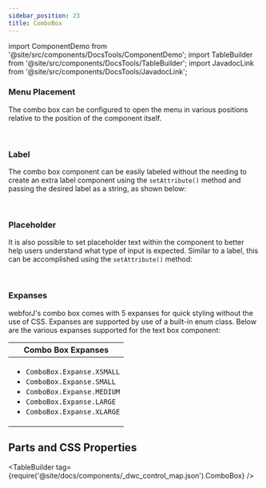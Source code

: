 ```yaml
---
sidebar_position: 23
title: ComboBox
---
```


import ComponentDemo from '@site/src/components/DocsTools/ComponentDemo';
import TableBuilder from '@site/src/components/DocsTools/TableBuilder';
import JavadocLink from '@site/src/components/DocsTools/JavadocLink';

<JavadocLink type="engine" location="org/dwcj/component/combobox/ComboBox" top='true'/>

### Menu Placement

The combo box can be configured to open the menu in various positions relative to the position of the component itself.

<ComponentDemo 
path='https://demo.webforj.com/webapp/controlsamples?class=componentdemos.textcomboboxdemos.TextComboBoxPlacement' 
javaE='https://raw.githubusercontent.com/webforj/ControlSamples/main/src/main/java/componentdemos/textcomboboxdemos/TextComboBoxPlacement.java'
javaC='https://raw.githubusercontent.com/webforj/ControlSamples/main/src/main/code_snippets/textcombobox/Placement.txt'
cssURL='https://raw.githubusercontent.com/webforj/ControlSamples/main/src/main/resources/css/textcomboboxstyles/placement_styles.css' 
javaHighlight='{24,29,33,38}'
height = '350px'
/>

<br/>

### Label

The combo box component can be easily labeled without the needing to create an extra label component using the `setAttribute()` method and passing the desired label as a string, as shown below: <br/>

<ComponentDemo 
path='https://demo.webforj.com/webapp/controlsamples?class=componentdemos.textcomboboxdemos.TextComboBoxLabel' 
javaE='https://raw.githubusercontent.com/webforj/ControlSamples/main/src/main/java/componentdemos/textcomboboxdemos/TextComboBoxLabel.java'
javaC='https://raw.githubusercontent.com/webforj/ControlSamples/main/src/main/code_snippets/textcombobox/Label.txt'
cssURL='https://raw.githubusercontent.com/webforj/ControlSamples/main/src/main/resources/css/textcomboboxstyles/text_combo_styles.css' 
javaHighlight='{24}'
height = '200px'
/>

<br/>

### Placeholder

It is also possible to set placeholder text within the component to better help users understand what type of input is expected. Similar to a label, this can be accomplished using the `setAttribute()` method: <br/>

<ComponentDemo 
path='https://demo.webforj.com/webapp/controlsamples?class=componentdemos.textcomboboxdemos.TextComboBoxPlaceholder' 
javaE='https://raw.githubusercontent.com/webforj/ControlSamples/main/src/main/java/componentdemos/textcomboboxdemos/TextComboBoxPlaceholder.java'
javaC='https://raw.githubusercontent.com/webforj/ControlSamples/main/src/main/code_snippets/textcombobox/Placeholder.txt'
cssURL='https://raw.githubusercontent.com/webforj/ControlSamples/main/src/main/resources/css/textcomboboxstyles/text_combo_styles.css' 
javaHighlight='{24}'
height = '200px'
/>

<br/>

### Expanses

webforJ's combo box comes with 5 expanses for quick styling without the use of CSS. Expanses are supported by use of a built-in enum class.
Below are the various expanses supported for the text box component: <br/>

<ComponentDemo 
path='https://demo.webforj.com/webapp/controlsamples?class=componentdemos.textcomboboxdemos.TextComboBoxExpanses' 
javaE='https://raw.githubusercontent.com/webforj/ControlSamples/main/src/main/java/componentdemos/textcomboboxdemos/TextComboBoxExpanses.java'
javaC='https://raw.githubusercontent.com/webforj/ControlSamples/main/src/main/code_snippets/textcombobox/Expanses.txt'
cssURL='https://raw.githubusercontent.com/webforj/ControlSamples/main/src/main/resources/css/textcomboboxstyles/expanse_styles.css' 
javaHighlight='{24,27,30,33,36}'
height = '350px'
/>

|Combo Box Expanses|
|-|
|<ul><li>```ComboBox.Expanse.XSMALL```</li><li>```ComboBox.Expanse.SMALL```</li><li>```ComboBox.Expanse.MEDIUM```</li><li>```ComboBox.Expanse.LARGE```</li><li>```ComboBox.Expanse.XLARGE```</li></ul>|

## Parts and CSS Properties

<TableBuilder tag={require('@site/docs/components/_dwc_control_map.json').ComboBox} />